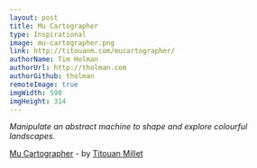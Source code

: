 ```yaml
---
layout: post
title: Mu Cartographer
type: Inspirational
image: mu-cartographer.png
link: http://titouanm.com/mucartographer/
authorName: Tim Holman
authorUrl: http://tholman.com
authorGithub: tholman
remoteImage: true
imgWidth: 590
imgHeight: 314
---
```


_Manipulate an abstract machine to shape and explore colourful landscapes._

[Mu Cartographer](http://titouanm.com/mucartographer/) - by [Titouan Millet](http://titouanm.com/)
